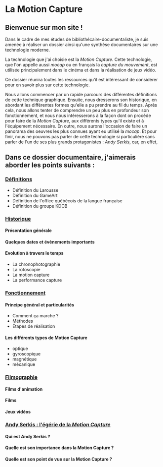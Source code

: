 


# La Motion Capture

## Bienvenue sur mon site !

Dans le cadre de mes études de bibliothécaire-documentaliste, je suis amenée à réaliser un dossier ainsi qu'une synthèse documentaires sur une technologie moderne.

La technologie que j'ai choisie est la _Motion Capture_. Cette technologie, que l'on appelle aussi _mocap_ ou en français la _capture du mouvement_, est utilisée principalement dans le cinéma et dans la réalisation de jeux vidéo.

Ce dossier réunira toutes les ressources qu'il est intéressant de considérer pour en savoir plus sur cette technologie. 

Nous allons commencer par un rapide parcours des différentes définitions de cette technique graphique. Ensuite, nous dresserons son historique, en abordant les différentes formes qu'elle a pu prendre au fil du temps. Après cela, nous allons tenter de comprendre un peu plus en profondeur son fonctionnement, et nous nous intéresserons à la façon dont on procède pour faire de la _Motion Capture_, aux différents types qu'il existe et à l'équipement nécessaire. En outre, nous aurons l'occasion de faire un panorama des oeuvres les plus connues ayant eu utilisé la _mocap_. Et pour finir, nous ne pouvons pas parler de cette technologie si particulière sans parler de l'un de ses plus grands protagonistes : _Andy Serkis_, car, en effet, 

## Dans ce dossier documentaire, j'aimerais aborder les points suivants :

### [Définitions](definitions.md)
- Définition du Larousse
- Définition du GameArt
- Définition de l'office québécois de la langue française
- Définition du groupe KDCB

### [Historique](histoire.md)
#### Présentation générale
#### Quelques dates et évènements importants
#### Evolution à travers le temps
- La chronophotographie
- La rotoscopie
- La motion capture
- La performance capture

### [Fonctionnement](fonctionnement.md)
#### Principe général et particularités
- Comment ça marche ?
- Méthodes
- Etapes de réalisation

#### Les différents types de Motion Capture
- optique
- gyroscopique
- magnétique
- mécanique

### [Filmographie](filmsjeuxvideo.md)
#### Films d'animation
#### Films 
#### Jeux vidéos

### [Andy Serkis : l'égérie de la *Motion Capture*](andyserkis.md)
#### Qui est Andy Serkis ?
#### Quelle est son importance dans la Motion Capture ?
#### Quelle est son point de vue sur la Motion Capture ?
